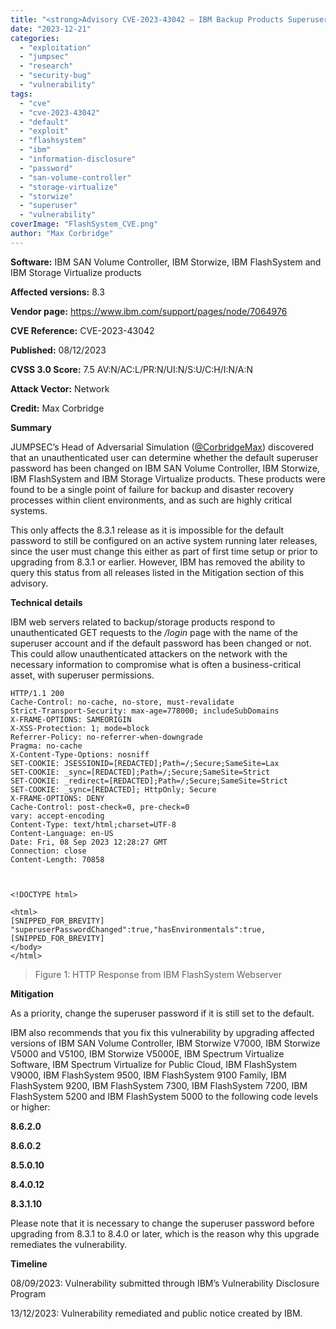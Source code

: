 ```yaml
---
title: "<strong>Advisory CVE-2023-43042 – IBM Backup Products Superuser Information Disclosure</strong>"
date: "2023-12-21"
categories: 
  - "exploitation"
  - "jumpsec"
  - "research"
  - "security-bug"
  - "vulnerability"
tags: 
  - "cve"
  - "cve-2023-43042"
  - "default"
  - "exploit"
  - "flashsystem"
  - "ibm"
  - "information-disclosure"
  - "password"
  - "san-volume-controller"
  - "storage-virtualize"
  - "storwize"
  - "superuser"
  - "vulnerability"
coverImage: "FlashSystem_CVE.png"
author: "Max Corbridge"
---
```


**Software:** IBM SAN Volume Controller, IBM Storwize, IBM FlashSystem and IBM Storage Virtualize products

**Affected versions:** 8.3

**Vendor page:** https://www.ibm.com/support/pages/node/7064976

**CVE Reference:** CVE-2023-43042

**Published:** 08/12/2023

**CVSS 3.0 Score:** 7.5 AV:N/AC:L/PR:N/UI:N/S:U/C:H/I:N/A:N

**Attack Vector:** Network

**Credit:** Max Corbridge

**Summary**

JUMPSEC’s Head of Adversarial Simulation ([@CorbridgeMax](https://twitter.com/CorbridgeMax)) discovered that an unauthenticated user can determine whether the default superuser password has been changed on IBM SAN Volume Controller, IBM Storwize, IBM FlashSystem and IBM Storage Virtualize products. These products were found to be a single point of failure for backup and disaster recovery processes within client environments, and as such are highly critical systems. 

This only affects the 8.3.1 release as it is impossible for the default password to still be configured on an active system running later releases, since the user must change this either as part of first time setup or prior to upgrading from 8.3.1 or earlier. However, IBM has removed the ability to query this status from all releases listed in the Mitigation section of this advisory.

**Technical details**

IBM web servers related to backup/storage products respond to unauthenticated GET requests to the _/login_ page with the name of the superuser account and if the default password has been changed or not. This could allow unauthenticated attackers on the network with the necessary information to compromise what is often a business-critical asset, with superuser permissions. 

```
HTTP/1.1 200 
Cache-Control: no-cache, no-store, must-revalidate
Strict-Transport-Security: max-age=778000; includeSubDomains
X-FRAME-OPTIONS: SAMEORIGIN
X-XSS-Protection: 1; mode=block
Referrer-Policy: no-referrer-when-downgrade
Pragma: no-cache
X-Content-Type-Options: nosniff
SET-COOKIE: JSESSIONID=[REDACTED];Path=/;Secure;SameSite=Lax
SET-COOKIE: _sync=[REDACTED];Path=/;Secure;SameSite=Strict
SET-COOKIE: _redirect=[REDACTED];Path=/;Secure;SameSite=Strict
SET-COOKIE: _sync=[REDACTED]; HttpOnly; Secure
X-FRAME-OPTIONS: DENY
Cache-Control: post-check=0, pre-check=0
vary: accept-encoding
Content-Type: text/html;charset=UTF-8
Content-Language: en-US
Date: Fri, 08 Sep 2023 12:28:27 GMT
Connection: close
Content-Length: 70858



<!DOCTYPE html>

<html>
[SNIPPED_FOR_BREVITY]
"superuserPasswordChanged":true,"hasEnvironmentals":true,
[SNIPPED_FOR_BREVITY]
</body>
</html>

```

> Figure 1: HTTP Response from IBM FlashSystem Webserver

**Mitigation**

As a priority, change the superuser password if it is still set to the default.

IBM also recommends that you fix this vulnerability by upgrading affected versions of IBM SAN Volume Controller, IBM Storwize V7000, IBM Storwize V5000 and V5100, IBM Storwize V5000E, IBM Spectrum Virtualize Software, IBM Spectrum Virtualize for Public Cloud, IBM FlashSystem V9000, IBM FlashSystem 9500, IBM FlashSystem 9100 Family, IBM FlashSystem 9200, IBM FlashSystem 7300, IBM FlashSystem 7200, IBM FlashSystem 5200 and IBM FlashSystem 5000 to the following code levels or higher:

**8.6.2.0**

**8.6.0.2**

**8.5.0.10**

**8.4.0.12**

**8.3.1.10**

Please note that it is necessary to change the superuser password before upgrading from 8.3.1 to 8.4.0 or later, which is the reason why this upgrade remediates the vulnerability.

**Timeline**

08/09/2023: Vulnerability submitted through IBM’s Vulnerability Disclosure Program

13/12/2023: Vulnerability remediated and public notice created by IBM.
